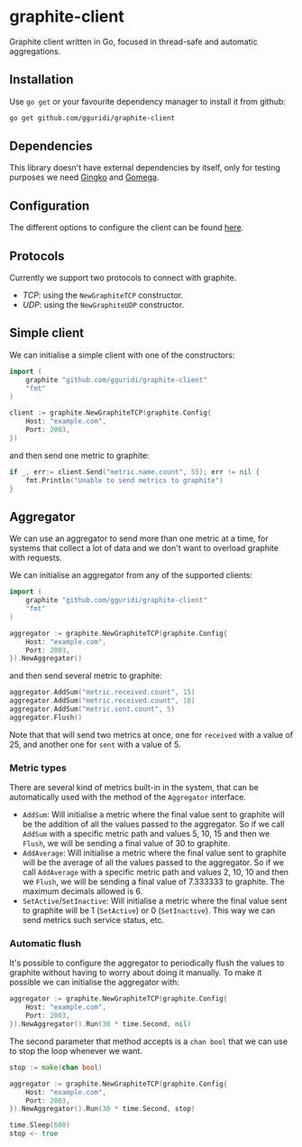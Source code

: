 # graphite-client

Graphite client written in Go, focused in thread-safe and automatic aggregations.

## Installation

Use `go get` or your favourite dependency manager to install it from github:

```bash
go get github.com/gguridi/graphite-client
```

## Dependencies

This library doesn't have external dependencies by itself, only for testing purposes
we need [Gingko](https://github.com/onsi/ginkgo) and [Gomega](https://github.com/onsi/gomega).

## Configuration

The different options to configure the client can be found [here]().

## Protocols

Currently we support two protocols to connect with graphite.

- *TCP*: using the `NewGraphiteTCP` constructor.
- *UDP*: using the `NewGraphiteUDP` constructor.

## Simple client

We can initialise a simple client with one of the constructors:

```go
import (
    graphite "github.com/gguridi/graphite-client"
    "fmt"
)

client := graphite.NewGraphiteTCP(graphite.Config{
    Host: "example.com",
    Port: 2003,
})
```

and then send one metric to graphite:

```go
if _, err:= client.Send("metric.name.count", 55); err != nil {
    fmt.Println("Unable to send metrics to graphite")
}
```

## Aggregator

We can use an aggregator to send more than one metric at a time, for systems that collect
a lot of data and we don't want to overload graphite with requests.

We can initialise an aggregator from any of the supported clients:

```go
import (
    graphite "github.com/gguridi/graphite-client"
    "fmt"
)

aggregator := graphite.NewGraphiteTCP(graphite.Config{
    Host: "example.com",
    Port: 2003,
}).NewAggregator()
```

and then send several metric to graphite:

```go
aggregator.AddSum("metric.received.count", 15)
aggregator.AddSum("metric.received.count", 10)
aggregator.AddSum("metric.sent.count", 5)
aggregator.Flush()
```

Note that that will send two metrics at once, one for `received` with a value of 25, and
another one for `sent` with a value of 5.

### Metric types

There are several kind of metrics built-in in the system, that can be automatically used
with the method of the `Aggregator` interface.

- `AddSum`: Will initialise a metric where the final value sent to graphite will be the addition
of all the values passed to the aggregator. So if we call `AddSum` with a specific metric path and
values 5, 10, 15 and then we `Flush`, we will be sending a final value of 30 to graphite.
- `AddAverage`: Will initialise a metric where the final value sent to graphite will be the average 
of all the values passed to the aggregator. So if we call `AddAverage` with a specific metric path
and values 2, 10, 10 and then we `Flush`, we will be sending a final value of 7.333333 to graphite. The
maximum decimals allowed is 6.
- `SetActive`/`SetInactive`: Will initialise a metric where the final value sent to graphite will 
be 1 (`SetActive`) or 0 (`SetInactive`). This way we can send metrics such service status, etc.

### Automatic flush

It's possible to configure the aggregator to periodically flush the values to graphite without
having to worry about doing it manually. To make it possible we can initialise the aggregator with:

```go
aggregator := graphite.NewGraphiteTCP(graphite.Config{
    Host: "example.com",
    Port: 2003,
}).NewAggregator().Run(30 * time.Second, nil)
```

The second parameter that method accepts is a `chan bool` that we can use to stop the loop whenever we want.

```go
stop := make(chan bool)

aggregator := graphite.NewGraphiteTCP(graphite.Config{
    Host: "example.com",
    Port: 2003,
}).NewAggregator().Run(30 * time.Second, stop)

time.Sleep(600)
stop <- true
```
